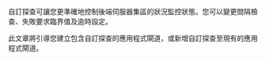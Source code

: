 自訂探查可讓您更準確地控制後端伺服器集區的狀況監控狀態。您可以變更間隔檢查、失敗要求臨界值及逾時設定。

此文章將引導您建立包含自訂探查的應用程式閘道，或新增自訂探查至現有的應用程式閘道。

<!---HONumber=AcomDC_0107_2016-->